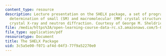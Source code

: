 ```yaml
---
content_type: resource
description: Lecture presentation on the SHELX package, a set of programs for the
  determination of small (SM) and macromolecular (MM) crystal structures by single
  crystal X-ray and neutron diffraction. Courtesy of George M. Sheldrick.
file: /media/https%3A/open-learning-course-data-rc.s3.amazonaws.com/5-067-crystal-structure-refinement-fall-2009/3c5a5e00f071af4d04f377f9a52270e0_MIT5_067F09_lec2_shelx.pdf
file_type: application/pdf
resourcetype: Document
title: The SHELX Package
uid: 3c5a5e00-f071-af4d-04f3-77f9a52270e0
---
```

